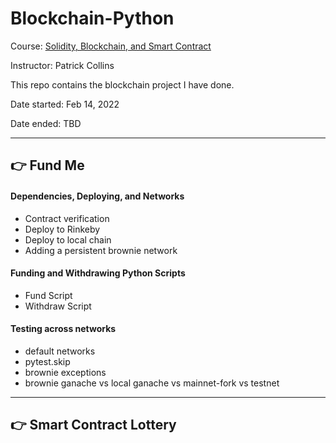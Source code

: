 # Blockchain-Python

Course: [Solidity, Blockchain, and Smart Contract](https://youtu.be/M576WGiDBdQ)

Instructor: Patrick Collins

This repo contains the blockchain project I have done.

Date started: Feb 14, 2022

Date ended: TBD

---
## 👉 Fund Me
#### Dependencies, Deploying, and Networks
- Contract verification
- Deploy to Rinkeby
- Deploy to local chain
- Adding a persistent brownie network

#### Funding and Withdrawing Python Scripts
- Fund Script
- Withdraw Script

#### Testing across networks
- default networks
- pytest.skip
- brownie exceptions
- brownie ganache vs local ganache vs mainnet-fork vs testnet

---
## 👉 Smart Contract Lottery
